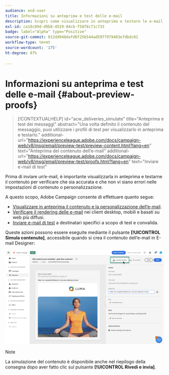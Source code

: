 ```yaml
---
audience: end-user
title: Informazioni su anteprima e test delle e-mail
description: Scopri come visualizzare in anteprima e testare le e-mail
exl-id: ce10c89d-d9b8-4529-84cb-f58f8c71c733
badge: label="Alpha" type="Positive"
source-git-commit: 012dd948dafd6f25b544ad5977979403e7dbdc01
workflow-type: tm+mt
source-wordcount: '175'
ht-degree: 87%

---
```


# Informazioni su anteprima e test delle e-mail {#about-preview-proofs}

>[!CONTEXTUALHELP]
>id="acw_deliveries_simulate"
>title="Anteprima e test dei messaggi"
>abstract="Una volta definito il contenuto del messaggio, puoi utilizzare i profili di test per visualizzarlo in anteprima e testarlo."
>additional-url="https://experienceleague.adobe.com/docs/campaign-web/v8/msg/email/preview-test/preview-content.html?lang=en" text="Anteprima del contenuto dell’e-mail"
>additional-url="https://experienceleague.adobe.com/docs/campaign-web/v8/msg/email/preview-test/proofs.html?lang=en" text="Inviare e-mail di test"

Prima di inviare un’e-mail, è importante visualizzarla in anteprima e testarne il contenuto per verificare che sia accurata e che non vi siano errori nelle impostazioni di contenuto o personalizzazione.

A questo scopo, Adobe Campaign consente di effettuare quanto segue:

* [Visualizzare in anteprima il contenuto e la personalizzazione dell’e-mail](preview-content.md).
* [Verificare il rendering delle e-mail](#rendering) nei client desktop, mobili e basati su web più diffusi.
* [Inviare e-mail di test](proofs.md) a destinatari specifici a scopo di test e convalida.

Queste azioni possono essere eseguite mediante il pulsante **[!UICONTROL Simula contenuto]**, accessibile quando si crea il contenuto dell’e-mail in E-mail Designer:

![](assets/simulate.png)

>[!NOTE]
>
>La simulazione del contenuto è disponibile anche nel riepilogo della consegna dopo aver fatto clic sul pulsante **[!UICONTROL Rivedi e invia]**.
